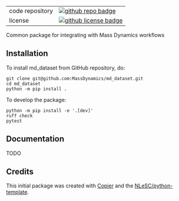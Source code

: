 | | |
| :-- | :--  |
| code repository              | [![github repo badge](https://img.shields.io/badge/github-repo-000.svg?logo=github&labelColor=gray&color=blue)](https://github.com/MassDynamics/md_dataset) |
| license                      | [![github license badge](https://img.shields.io/github/license/MassDynamics/md_dataset)](https://github.com/MassDynamics/md_dataset) |

Common package for integrating with Mass Dynamics workflows

## Installation

To install md_dataset from GitHub repository, do:

```console
git clone git@github.com:MassDynamics/md_dataset.git
cd md_dataset
python -m pip install .
```

To develop the package:

```console
python -m pip install -e '.[dev]'
ruff check
pytest
```

## Documentation

TODO


## Credits

This initial package was created with [Copier](https://github.com/copier-org/copier) and the [NLeSC/python-template](https://github.com/NLeSC/python-template).
